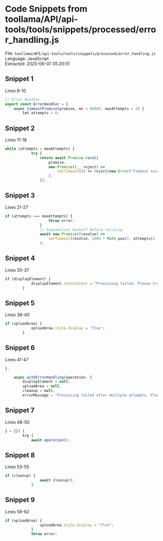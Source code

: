 # Code Snippets from toollama/API/api-tools/tools/snippets/processed/error_handling.js

File: `toollama/API/api-tools/tools/snippets/processed/error_handling.js`  
Language: JavaScript  
Extracted: 2025-06-07 05:20:51  

## Snippet 1
Lines 6-10

```JavaScript
// Error Handler
export const ErrorHandler = {
    async timeoutPromise(promise, ms = 60000, maxAttempts = 3) {
        let attempts = 0;
```

## Snippet 2
Lines 11-18

```JavaScript
while (attempts < maxAttempts) {
            try {
                return await Promise.race([
                    promise,
                    new Promise((_, reject) =>
                        setTimeout(() => reject(new Error("Timeout occurred")), ms)
                    ),
                ]);
```

## Snippet 3
Lines 21-27

```JavaScript
if (attempts === maxAttempts) {
                    throw error;
                }
                // Exponential backoff before retrying
                await new Promise((resolve) =>
                    setTimeout(resolve, 1000 * Math.pow(2, attempts))
                );
```

## Snippet 4
Lines 35-37

```JavaScript
if (displayElement) {
            displayElement.textContent = "Processing failed. Please try again.";
        }
```

## Snippet 5
Lines 38-40

```JavaScript
if (uploadArea) {
            uploadArea.style.display = "flex";
        }
```

## Snippet 6
Lines 41-47

```JavaScript
},

    async withErrorHandling(operation, {
        displayElement = null,
        uploadArea = null,
        cleanup = null,
        errorMessage = "Processing failed after multiple attempts. Please try again."
```

## Snippet 7
Lines 48-50

```JavaScript
} = {}) {
        try {
            await operation();
```

## Snippet 8
Lines 53-55

```JavaScript
if (cleanup) {
                await cleanup();
            }
```

## Snippet 9
Lines 59-62

```JavaScript
if (uploadArea) {
                uploadArea.style.display = "flex";
            }
            throw error;
```

